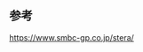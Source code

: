 ## 参考

<a href="https://www.smbc-gp.co.jp/stera/" target="_blank">https://www.smbc-gp.co.jp/stera/</a>
